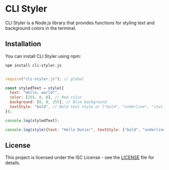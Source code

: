 # CLI Styler

CLI Styler is a Node.js library that provides functions for styling text and background colors in the terminal.

## Installation

You can install CLI Styler using npm:

```bash
npm install cli-styler.js
```

```js

require("cli-styler.js"); // global

const styledText = style({
  text: "Hello, world!",
  color: [255, 0, 0], // Red color
  background: [0, 0, 255], // Blue background
  textStyle: "bold", // Bold text style or ["bold", "underline", "italic"] to add more text style
});

console.log(styledText);

console.log(style({text: "Hello Dunia!", textStyle: ["bold", "underline"]}));
```

## License

This project is licensed under the ISC License - see the [LICENSE](LICENSE) file for details.
